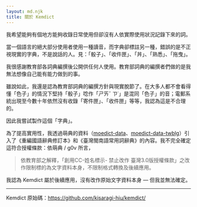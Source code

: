 ```yaml
---
layout: md.njk
title: 關於 Kemdict
---
```


我希望能夠有個地方能夠收錄日常使用但卻沒有人依實際使用狀況記錄下來的詞。


當一個語言的絕大部分使用者使用一種讀音，而字典卻標註另一種，錯誤的是不正視現實的字典，不是說話的人。見：「骰子」、「收件匣」、「丼」、「熟悉」、「拖曳」。

我很感謝教育部各詞典編撰後公開供任何人使用。教育部詞典的編撰者們做的是我無法想像自己能有能力做到的事。

雖說如此，我還是認為教育部詞典的編撰方針與現實脫節了。在大多人都不會看得懂「色子」的情況下堅持「骰子」唸作「ㄕㄞˇ ㄗ˙」是混同「色子」的音；電郵系統出現至今數十年依然沒有收錄「寄件匣」、「收件匣」等等，我認為這是不合理的。

因此我嘗試製作這個「字典」。

為了提高實用性，我透過萌典的資料（[moedict-data](https://github.com/g0v/moedict-data)、[moedict-data-twblg](https://github.com/g0v/moedict-data-twblg)）引入了《重編國語辭典修訂本》和《臺灣閩南語常用詞辭典》的內容。我不完全確定這符合授權條款：依萌典 / g0v 所言，

> 依教育部之解釋，「創用CC-姓名標示- 禁止改作 臺灣3.0版授權條款」之改作限制標的為文字資料本身，不限制格式轉換及後續應用。

我認為 Kemdict 屬於後續應用，沒有改作原始文字資料本身 — 但我並無法確定。

---

Kemdict 原始碼：<https://github.com/kisaragi-hiu/kemdict/>
